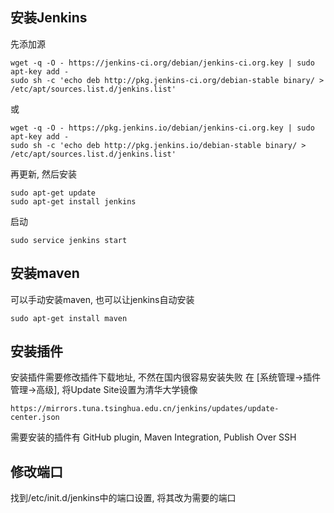## 安装Jenkins
先添加源

    wget -q -O - https://jenkins-ci.org/debian/jenkins-ci.org.key | sudo apt-key add -
    sudo sh -c 'echo deb http://pkg.jenkins-ci.org/debian-stable binary/ > /etc/apt/sources.list.d/jenkins.list'
	
或

	wget -q -O - https://pkg.jenkins.io/debian/jenkins-ci.org.key | sudo apt-key add -
	sudo sh -c 'echo deb http://pkg.jenkins.io/debian-stable binary/ > /etc/apt/sources.list.d/jenkins.list'

再更新, 然后安装

    sudo apt-get update
    sudo apt-get install jenkins

启动

	sudo service jenkins start
	
## 安装maven
可以手动安装maven, 也可以让jenkins自动安装

	sudo apt-get install maven

## 安装插件
安装插件需要修改插件下载地址, 不然在国内很容易安装失败
在 [系统管理->插件管理->高级], 将Update Site设置为清华大学镜像

	https://mirrors.tuna.tsinghua.edu.cn/jenkins/updates/update-center.json
	
需要安装的插件有 GitHub plugin, Maven Integration, Publish Over SSH

## 修改端口
找到/etc/init.d/jenkins中的端口设置, 将其改为需要的端口